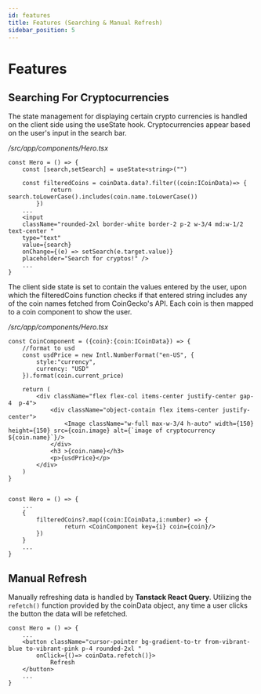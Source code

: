 ```yaml
---
id: features
title: Features (Searching & Manual Refresh)
sidebar_position: 5
---
```


# Features

## Searching For Cryptocurrencies
The state management for displaying certain crypto currencies is handled on the client side using the useState hook. Cryptocurrencies appear based on the user's input in the search bar. 

*/src/app/components/Hero.tsx*
```
const Hero = () => {
    const [search,setSearch] = useState<string>("")

    const filteredCoins = coinData.data?.filter((coin:ICoinData)=> {
            return search.toLowerCase().includes(coin.name.toLowerCase())
        })
    ...
    <input
    className="rounded-2xl border-white border-2 p-2 w-3/4 md:w-1/2 text-center "
    type="text" 
    value={search}
    onChange={(e) => setSearch(e.target.value)}
    placeholder="Search for cryptos!" />  
    ...
}
```
The client side state is set to contain the values entered by the user, upon which the filteredCoins function checks if that entered string includes any of the coin names fetched from CoinGecko's API. Each coin is then mapped to a coin component to show the user.

*/src/app/components/Hero.tsx*
```
const CoinComponent = ({coin}:{coin:ICoinData}) => {
    //format to usd 
    const usdPrice = new Intl.NumberFormat("en-US", {
        style:"currency",
        currency: "USD"
    }).format(coin.current_price)

    return (
        <div className="flex flex-col items-center justify-center gap-4  p-4">
            <div className="object-contain flex items-center justify-center">
                <Image className="w-full max-w-3/4 h-auto" width={150} height={150} src={coin.image} alt={`image of cryptocurrency ${coin.name}`}/>
            </div>
            <h3 >{coin.name}</h3>
            <p>{usdPrice}</p>
        </div>
    )
}


const Hero = () => {
    ...
    {
        filteredCoins?.map((coin:ICoinData,i:number) => {
                return <CoinComponent key={i} coin={coin}/>
        })
    }
    ...   
}
```

## Manual Refresh
Manually refreshing data is handled by **Tanstack React Query**. Utilizing the ```refetch()``` function provided by the coinData object, any time a user clicks the button the data will be refetched.

```
const Hero = () => {
    ...
    <button className="cursor-pointer bg-gradient-to-tr from-vibrant-blue to-vibrant-pink p-4 rounded-2xl " 
        onClick={()=> coinData.refetch()}>
            Refresh
    </button>
    ...   
}
```


